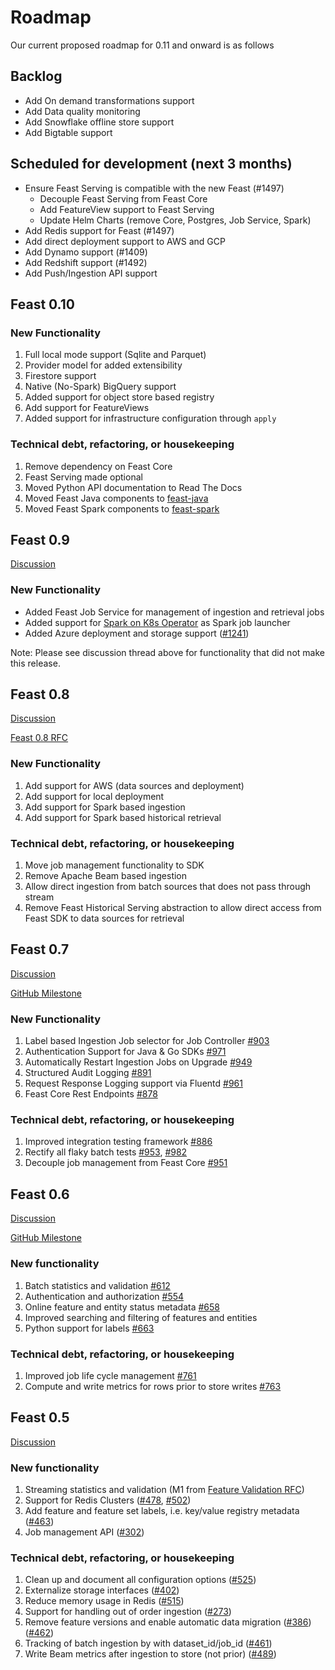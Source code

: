 # Roadmap

Our current proposed roadmap for 0.11 and onward is as follows

## Backlog

* Add On demand transformations support
* Add Data quality monitoring
* Add Snowflake offline store support
* Add Bigtable support

## Scheduled for development \(next 3 months\)

* Ensure Feast Serving is compatible with the new Feast \(\#1497\)
  * Decouple Feast Serving from Feast Core
  * Add FeatureView support to Feast Serving
  * Update Helm Charts \(remove Core, Postgres, Job Service, Spark\)
* Add Redis support for Feast \(\#1497\)
* Add direct deployment support to AWS and GCP
* Add Dynamo support \(\#1409\)
* Add Redshift support \(\#1492\)
* Add Push/Ingestion API support

## Feast 0.10

### **New Functionality**

1. Full local mode support \(Sqlite and Parquet\)
2. Provider model for added extensibility
3. Firestore support
4. Native \(No-Spark\) BigQuery support
5. Added support for object store based registry
6. Add support for FeatureViews
7. Added support for infrastructure configuration through `apply`

### **Technical debt, refactoring, or housekeeping**

1. Remove dependency on Feast Core
2. Feast Serving made optional
3. Moved Python API documentation to Read The Docs
4. Moved Feast Java components to [feast-java](https://github.com/feast-dev/feast-java)
5. Moved Feast Spark components to [feast-spark](https://github.com/feast-dev/feast-spark)

## Feast 0.9

[Discussion](https://github.com/feast-dev/feast/issues/1131)

### New Functionality

* Added Feast Job Service for management of ingestion and retrieval jobs
* Added support for [Spark on K8s Operator](https://github.com/GoogleCloudPlatform/spark-on-k8s-operator) as Spark job launcher
* Added Azure deployment and storage support \([\#1241](https://github.com/feast-dev/feast/pull/1241)\)

Note: Please see discussion thread above for functionality that did not make this release.

## Feast 0.8

[Discussion](https://github.com/feast-dev/feast/issues/1018)

[Feast 0.8 RFC](https://docs.google.com/document/d/1snRxVb8ipWZjCiLlfkR4Oc28p7Fkv_UXjvxBFWjRBj4/edit#heading=h.yvkhw2cuvx5)

### **New Functionality**

1. Add support for AWS \(data sources and deployment\)
2. Add support for local deployment
3. Add support for Spark based ingestion
4. Add support for Spark based historical retrieval

### **Technical debt, refactoring, or housekeeping**

1. Move job management functionality to SDK
2. Remove Apache Beam based ingestion
3. Allow direct ingestion from batch sources that does not pass through stream
4. Remove Feast Historical Serving abstraction to allow direct access from Feast SDK to data sources for retrieval

## Feast 0.7

[Discussion](https://github.com/feast-dev/feast/issues/834)

[GitHub Milestone](https://github.com/feast-dev/feast/milestone/4)

### **New Functionality**

1. Label based Ingestion Job selector for Job Controller [\#903](https://github.com/feast-dev/feast/pull/903)
2. Authentication Support for Java & Go SDKs [\#971](https://github.com/feast-dev/feast/pull/971)
3. Automatically Restart Ingestion Jobs on Upgrade [\#949](https://github.com/feast-dev/feast/pull/949)
4. Structured Audit Logging [\#891](https://github.com/feast-dev/feast/pull/891)
5. Request Response Logging support via Fluentd [\#961](https://github.com/feast-dev/feast/pull/961)
6. Feast Core Rest Endpoints [\#878](https://github.com/feast-dev/feast/pull/878)

### **Technical debt, refactoring, or housekeeping**

1. Improved integration testing framework [\#886](https://github.com/feast-dev/feast/pull/886)
2. Rectify all flaky batch tests [\#953](https://github.com/feast-dev/feast/pull/953), [\#982](https://github.com/feast-dev/feast/pull/982)
3. Decouple job management from Feast Core [\#951](https://github.com/feast-dev/feast/pull/951)

## Feast 0.6

[Discussion](https://github.com/feast-dev/feast/issues/767)

[GitHub Milestone](https://github.com/feast-dev/feast/milestone/3)

### New functionality

1. Batch statistics and validation [\#612](https://github.com/feast-dev/feast/pull/612)
2. Authentication and authorization [\#554](https://github.com/feast-dev/feast/pull/554)
3. Online feature and entity status metadata [\#658](https://github.com/feast-dev/feast/pull/658)
4. Improved searching and filtering of features and entities 
5. Python support for labels [\#663](https://github.com/feast-dev/feast/issues/663)

### Technical debt, refactoring, or housekeeping

1. Improved job life cycle management [\#761](https://github.com/feast-dev/feast/issues/761)
2. Compute and write metrics for rows prior to store writes [\#763](https://github.com/feast-dev/feast/pull/763) 

## Feast 0.5

[Discussion](https://github.com/feast-dev/feast/issues/527)

### New functionality

1. Streaming statistics and validation \(M1 from [Feature Validation RFC](https://docs.google.com/document/d/1TPmd7r4mniL9Y-V_glZaWNo5LMXLshEAUpYsohojZ-8/edit)\)
2. Support for Redis Clusters \([\#478](https://github.com/feast-dev/feast/issues/478), [\#502](https://github.com/feast-dev/feast/issues/502)\)
3. Add feature and feature set labels, i.e. key/value registry metadata \([\#463](https://github.com/feast-dev/feast/issues/463)\)
4. Job management API  \([\#302](https://github.com/feast-dev/feast/issues/302)\)

### Technical debt, refactoring, or housekeeping

1. Clean up and document all configuration options \([\#525](https://github.com/feast-dev/feast/issues/525)\)
2. Externalize storage interfaces \([\#402](https://github.com/feast-dev/feast/issues/402)\)
3. Reduce memory usage in Redis \([\#515](https://github.com/feast-dev/feast/issues/515)\)
4. Support for handling out of order ingestion \([\#273](https://github.com/feast-dev/feast/issues/273)\)
5. Remove feature versions and enable automatic data migration \([\#386](https://github.com/feast-dev/feast/issues/386)\) \([\#462](https://github.com/feast-dev/feast/issues/462)\)
6. Tracking of batch ingestion by with dataset\_id/job\_id \([\#461](https://github.com/feast-dev/feast/issues/461)\)
7. Write Beam metrics after ingestion to store \(not prior\) \([\#489](https://github.com/feast-dev/feast/issues/489)\)

